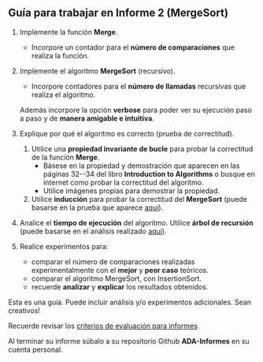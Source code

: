 ## Guía para trabajar en Informe 2 (MergeSort)
1. Implemente la función **Merge**.
    - Incorpore un contador para el **número de comparaciones** que realiza la función.
2. Implemente el algoritmo **MergeSort** (recursivo). 
    - Incorpore contadores para el **número de llamadas** recursivas que realiza el algoritmo.

    Además incorpore la opción **verbose** para poder ver su ejecución paso a paso y de **manera amigable e intuitiva**.

3. Explique por qué el algoritmo es correcto (prueba de correctitud). 
    1. Utilice una **propiedad invariante de bucle** para probar la correctitud de la función **Merge**. 
       - Básese en la propiedad y demostración que aparecen en las páginas 32--34 del libro **Introduction to Algorithms** o busque en internet como probar la correctitud del algoritmo. 
       - Utilice imágenes propias para demostrar la propiedad.
    2. Utilice **inducción** para probar la correctitud del **MergeSort** (puede basarse en la prueba que aparece [aquí](https://chartreuse-goal-d5c.notion.site/MergeSort-13d9d94873ba4c589043c93650a768d2)).
4. Analice el **tiempo de ejecución** del algoritmo. Utilice **árbol de recursión** (puede basarse en el análisis realizado [aquí](https://chartreuse-goal-d5c.notion.site/MergeSort-13d9d94873ba4c589043c93650a768d2)).
5. Realice experimentos para:
    - comparar el número de comparaciones realizadas experimentalmente con el **mejor** y **peor caso** teóricos.
    - comparar el algoritmo MergeSort, con InsertionSort.
    - recuerde **analizar** y **explicar** los resultados obtenidos.

Esta es una guía. Puede incluir análisis y/o experimentos adicionales. Sean creativos!

Recuerde revisar los [criterios de evaluación para informes](https://github.com/rilianx/ADA/blob/main/Gu%C3%ADas%20para%20Informes/CriteriosEvaluacion.md).

Al terminar su informe súbalo a su repositorio Github **ADA-Informes** en su cuenta personal.
